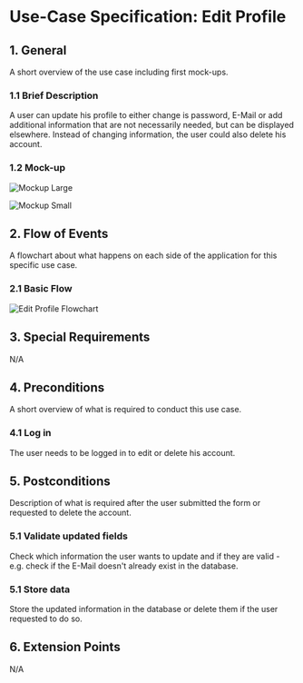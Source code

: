 # Use-Case Specification: Edit Profile


## 1. General
A short overview of the use case including first mock-ups.
### 1.1 Brief Description
A user can update his profile to either change is password, E-Mail or add additional information 
that are not necessarily needed, but can be displayed elsewhere. Instead of changing information,
the user could also delete his account. 

### 1.2 Mock-up


![Mockup Large](https://github.com/phoenixfeder/fc-com/raw/UCS_Register_Edit/UseCases/EditProfile/EditProfileMockupLarge.JPG)

![Mockup Small](https://github.com/phoenixfeder/fc-com/raw/UCS_Register_Edit/UseCases/EditProfile/EditProfileMockupSmall.JPG)

## 2. Flow of Events
A flowchart about what happens on each side of the application for this specific use case.
### 2.1 Basic Flow

![Edit Profile Flowchart](https://github.com/phoenixfeder/fc-com/raw/UCS_Register_Edit/UseCases/EditProfile/EditProfileFlowchart.png)

	
## 3. Special Requirements

N/A


## 4. Preconditions
A short overview of what is required to conduct this use case.

### 4.1 Log in
The user needs to be logged in to edit or delete his account.

 
## 5. Postconditions
Description of what is required after the user submitted the form or requested to delete the account.

### 5.1 Validate updated fields
Check which information the user wants to update and if they are valid - e.g. check if the
E-Mail doesn't already exist in the database.

### 5.1 Store data
Store the updated information in the database or delete them if the user requested to do so.


## 6. Extension Points
N/A